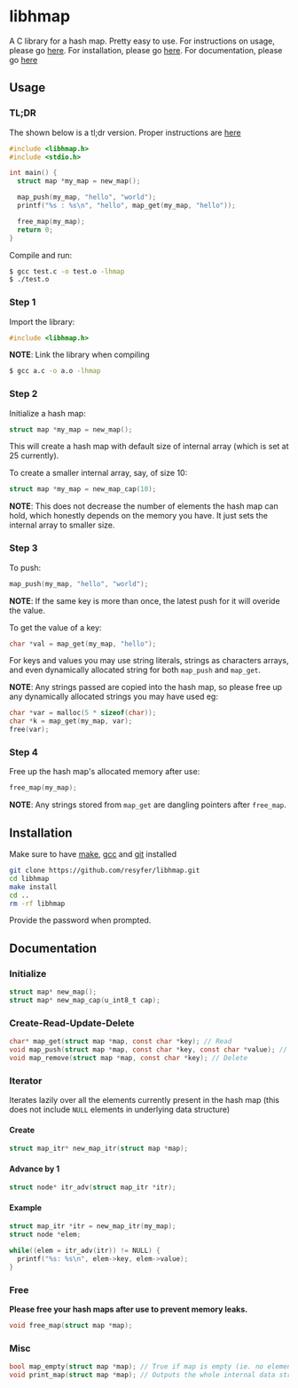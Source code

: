 # libhmap

A C library for a hash map. Pretty easy to use. For instructions on usage, please go [here](#usage).
For installation, please go [here](#installation). For documentation, please go [here](#documentation)

## Usage

### TL;DR

The shown below is a tl;dr version. Proper instructions are [here](#step-1)

```c
#include <libhmap.h>
#include <stdio.h>

int main() {
  struct map *my_map = new_map();

  map_push(my_map, "hello", "world");
  printf("%s : %s\n", "hello", map_get(my_map, "hello"));

  free_map(my_map);
  return 0;
}
```

Compile and run:

```bash
$ gcc test.c -o test.o -lhmap
$ ./test.o
```

### Step 1

Import the library:

```c
#include <libhmap.h>
```

**NOTE**: Link the library when compiling

```bash
$ gcc a.c -o a.o -lhmap
```

### Step 2

Initialize a hash map:

```c
struct map *my_map = new_map();
```

This will create a hash map with default size of internal array (which is set at 25 currently).

To create a smaller internal array, say, of size 10:

```c
struct map *my_map = new_map_cap(10);
```

**NOTE**: This does not decrease the number of elements the hash map can hold, which honestly depends on the memory you have. It just sets the internal array to smaller size.

### Step 3

To push:

```c
map_push(my_map, "hello", "world");
```

**NOTE**: If the same key is more than once,
the latest push for it will overide the value.

To get the value of a key:

```c
char *val = map_get(my_map, "hello");
```

For keys and values you may use string literals,
strings as characters arrays, and even dynamically allocated string
for both `map_push` and `map_get`.

**NOTE**: Any strings passed are copied into the hash map,
so please free up any dynamically allocated strings you may have used eg:

```c
char *var = malloc(5 * sizeof(char));
char *k = map_get(my_map, var);
free(var);
```

### Step 4

Free up the hash map's allocated memory after use:

```c
free_map(my_map);
```

**NOTE**: Any strings stored from `map_get` are dangling pointers after `free_map`.

## Installation

Make sure to have [make](https://www.gnu.org/software/make/), [gcc](https://www.gnu.org/software/gcc/) and [git](https://git-scm.com/) installed

```bash
git clone https://github.com/resyfer/libhmap.git
cd libhmap
make install
cd ..
rm -rf libhmap
```

Provide the password when prompted.

## Documentation

### Initialize

```c
struct map* new_map();
struct map* new_map_cap(u_int8_t cap);
```

### Create-Read-Update-Delete

```c
char* map_get(struct map *map, const char *key); // Read
void map_push(struct map *map, const char *key, const char *value); // Create, Update
void map_remove(struct map *map, const char *key); // Delete
```

### Iterator

Iterates lazily over all the elements currently present in
the hash map (this does not include `NULL` elements in
underlying data structure)

#### Create

```c
struct map_itr* new_map_itr(struct map *map);
```

#### Advance by 1

```c
struct node* itr_adv(struct map_itr *itr);
```

#### Example

```c
struct map_itr *itr = new_map_itr(my_map);
struct node *elem;

while((elem = itr_adv(itr)) != NULL) {
  printf("%s: %s\n", elem->key, elem->value);
}

```

### Free

**Please free your hash maps after use to prevent memory leaks.**

```c
void free_map(struct map *map);
```

### Misc

```c
bool map_empty(struct map *map); // True if map is empty (ie. no elements)
void print_map(struct map *map); // Outputs the whole internal data structure in a visual form
```
